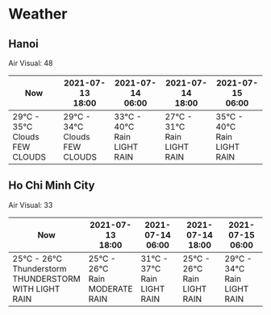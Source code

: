 # Weather

## Hanoi

Air Visual: 48

<table>

<thead>

<tr>

<th>Now</th>

<th>
<div>2021-07-13</div>
<div>18:00</div>
</th>
<th>
<div>2021-07-14</div>
<div>06:00</div>
</th>
<th>
<div>2021-07-14</div>
<div>18:00</div>
</th>
<th>
<div>2021-07-15</div>
<div>06:00</div>
</th>

</tr>

</thead>

<tbody>

<tr>

<td width="20%">
<div>29°C - 35°C</div>
<div>Clouds</div>
<div>FEW CLOUDS</div>
</td>

<td width="20%">
<div>29°C - 34°C</div>
<div>Clouds</div>
<div>FEW CLOUDS</div>
</td>
<td width="20%">
<div>33°C - 40°C</div>
<div>Rain</div>
<div>LIGHT RAIN</div>
</td>
<td width="20%">
<div>27°C - 31°C</div>
<div>Rain</div>
<div>LIGHT RAIN</div>
</td>
<td width="20%">
<div>35°C - 40°C</div>
<div>Rain</div>
<div>LIGHT RAIN</div>
</td>

</tr>

</tbody>

</table>

## Ho Chi Minh City

Air Visual: 33

<table>

<thead>

<tr>

<th>Now</th>

<th>
<div>2021-07-13</div>
<div>18:00</div>
</th>
<th>
<div>2021-07-14</div>
<div>06:00</div>
</th>
<th>
<div>2021-07-14</div>
<div>18:00</div>
</th>
<th>
<div>2021-07-15</div>
<div>06:00</div>
</th>

</tr>

</thead>

<tbody>

<tr>

<td width="20%">
<div>25°C - 26°C</div>
<div>Thunderstorm</div>
<div>THUNDERSTORM WITH LIGHT RAIN</div>
</td>

<td width="20%">
<div>25°C - 26°C</div>
<div>Rain</div>
<div>MODERATE RAIN</div>
</td>
<td width="20%">
<div>31°C - 37°C</div>
<div>Rain</div>
<div>LIGHT RAIN</div>
</td>
<td width="20%">
<div>25°C - 26°C</div>
<div>Rain</div>
<div>LIGHT RAIN</div>
</td>
<td width="20%">
<div>29°C - 34°C</div>
<div>Rain</div>
<div>LIGHT RAIN</div>
</td>

</tr>

</tbody>

</table>

